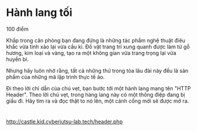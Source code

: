 # Hành lang tối
100 điểm

Khắp trong căn phòng bạn đang đứng là những tác phẩm nghệ thuật điêu khắc vừa tinh xảo lại vừa cầu kì. Đồ vật trang trí xung quanh được làm từ gỗ hương, kim loại và vàng, tạo ra một không gian vừa trang trọng lại vừa huyền bí.

Nhưng hãy luôn nhớ rằng, tất cả những thứ trong tòa lâu đài này đều là sản phẩm của những mã lập trình thực tế ảo.

Đi theo lời chỉ dẫn của chú vẹt, bạn bước tới một hành lang mang tên "HTTP Header". Theo lời chú vẹt, trong hàng lang này có một thông điệp đang bị giấu đi. Hãy tìm ra và đọc thật to nó lên, một cánh cổng mới sẽ được mở ra.

#
http://castle.kid.cyberjutsu-lab.tech/header.php
